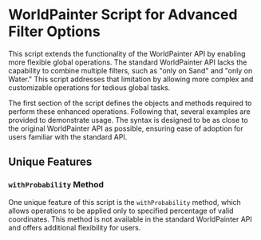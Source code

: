 # WorldPainter Script for Advanced Filter Options

This script extends the functionality of the WorldPainter API by enabling more flexible global operations. The standard WorldPainter API lacks the capability to combine multiple filters, such as "only on Sand" and "only on Water." This script addresses that limitation by allowing more complex and customizable operations for tedious global tasks.

The first section of the script defines the objects and methods required to perform these enhanced operations. Following that, several examples are provided to demonstrate usage. The syntax is designed to be as close to the original WorldPainter API as possible, ensuring ease of adoption for users familiar with the standard API.

## Unique Features

### `withProbability` Method

One unique feature of this script is the `withProbability` method, which allows operations to be applied only to specified percentage of valid coordinates. This method is not available in the standard WorldPainter API and offers additional flexibility for users.
